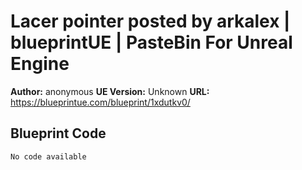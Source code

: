 # Lacer pointer posted by arkalex | blueprintUE | PasteBin For Unreal Engine

**Author:** anonymous
**UE Version:** Unknown
**URL:** https://blueprintue.com/blueprint/1xdutkv0/

## Blueprint Code
```ue4
No code available
```
